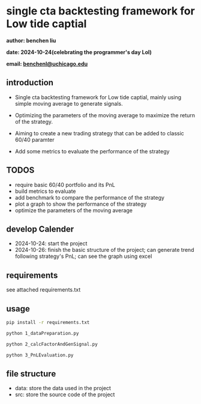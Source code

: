 # single cta backtesting framework for Low tide captial
**author: benchen liu**

**date: 2024-10-24(celebrating the programmer's day Lol)**

**email: benchenl@uchicago.edu**

## introduction
- Single cta backtesting framework for Low tide captial, mainly using simple moving average to generate signals.

- Optimizing the parameters of the moving average to maximize the return of the strategy.

- Aiming to create a new trading strategy that can be added to classic 60/40 paramter

- Add some metrics to evaluate the performance of the strategy

## TODOS
- require basic 60/40 portfolio and its PnL
- build metrics to evaluate
- add benchmark to compare the performance of the strategy
- plot a graph to show the performance of the strategy
- optimize the parameters of the moving average

## develop Calender
- 2024-10-24: start the project
- 2024-10-26: finish the basic structure of the project; can generate trend following strategy's PnL; can see the graph using excel


## requirements
see attached requirements.txt

## usage
```bash
pip install -r requirements.txt

python 1_dataPreparation.py

python 2_calcFactorAndGenSignal.py

python 3_PnLEvaluation.py
```

## file structure
- data: store the data used in the project
- src: store the source code of the project
